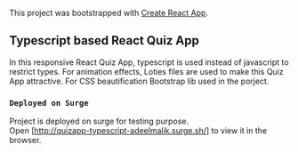 This project was bootstrapped with [Create React App](https://github.com/facebook/create-react-app).

## Typescript based React Quiz App

In this responsive React Quiz App, typescript is used instead of javascript to restrict types. For animation effects, Loties files are used to make this Quiz App attractive. For CSS beautification Bootstrap lib used in the porject.


### `Deployed on Surge`

Project is deployed on surge for testing purpose.<br />
Open [http://quizapp-typescript-adeelmalik.surge.sh/] to view it in the browser.

